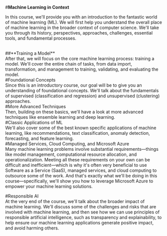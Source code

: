 #**Machine Learning in Context**<br />

In this course, we'll provide you with an introduction to the fantastic world of machine learning (ML). We will first help you understand the overall place of machine learning in the broader context of computer science. We'll take you through its history, perspectives, approaches, challenges, essential tools, and fundamental processes.


<br />
##**Training a Model**

<br />
After that, we will focus on the core machine learning process: training a model. We'll cover the entire chain of tasks, from data import, transformation, and management to training, validating, and evaluating the model.
<br />
#Foundational Concepts
<br />
Since this is an introductory course, our goal will be to give you an understanding of foundational concepts. We'll talk about the fundamentals of supervised (classification and regression) and unsupervised (clustering) approaches.
<br />
#More Advanced Techniques<br />
Then, building on these basics, we'll have a look at more advanced techniques like ensemble learning and deep learning.
<br />
#Classic Applications of ML
<br />
We'll also cover some of the best known specific applications of machine learning, like recommendations, text classification, anomaly detection, forecasting, and feature learning.
<br />
#Managed Services, Cloud Computing, and Microsoft Azure<br />
Many machine learning problems involve substantial requirements—things like model management, computational resource allocation, and operationalization. Meeting all these requirements on your own can be difficult and inefficient—which is why it's often very beneficial to use Software as a Service (SaaS), managed services, and cloud computing to outsource some of the work. And that's exactly what we'll be doing in this course—specifically, we'll show you how to leverage Microsoft Azure to empower your machine learning solutions.<br />

#Responsible AI<br />
At the very end of the course, we'll talk about the broader impact of machine learning. We'll discuss some of the challenges and risks that are involved with machine learning, and then see how we can use principles of responsible artificial intelligence, such as transparency and explainability, to help ensure our machine learning applications generate positive impact, and avoid harming others.<br />
